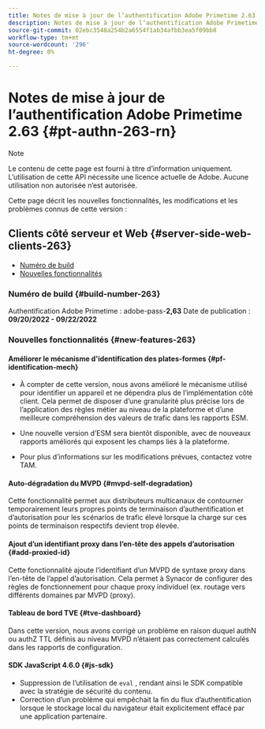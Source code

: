 ```yaml
---
title: Notes de mise à jour de l’authentification Adobe Primetime 2.63
description: Notes de mise à jour de l’authentification Adobe Primetime 2.63
source-git-commit: 02ebc3548a254b2a6554f1ab34afbb3ea5f09bb8
workflow-type: tm+mt
source-wordcount: '296'
ht-degree: 0%

---
```


# Notes de mise à jour de l’authentification Adobe Primetime 2.63 {#pt-authn-263-rn}

>[!NOTE]
>
>Le contenu de cette page est fourni à titre d’information uniquement. L’utilisation de cette API nécessite une licence actuelle de Adobe. Aucune utilisation non autorisée n’est autorisée.

Cette page décrit les nouvelles fonctionnalités, les modifications et les problèmes connus de cette version :

## Clients côté serveur et Web {#server-side-web-clients-263}

* [Numéro de build](#build-number)
* [Nouvelles fonctionnalités](#new-features)

### Numéro de build {#build-number-263}

Authentification Adobe Primetime : adobe-pass-**2,63**
Date de publication : **09/20/2022 - 09/22/2022**

### Nouvelles fonctionnalités {#new-features-263}

#### Améliorer le mécanisme d&#39;identification des plates-formes {#pf-identification-mech}

* À compter de cette version, nous avons amélioré le mécanisme utilisé pour identifier un appareil et ne dépendra plus de l’implémentation côté client. Cela permet de disposer d’une granularité plus précise lors de l’application des règles métier au niveau de la plateforme et d’une meilleure compréhension des valeurs de trafic dans les rapports ESM.

* Une nouvelle version d’ESM sera bientôt disponible, avec de nouveaux rapports améliorés qui exposent les champs liés à la plateforme.

* Pour plus d’informations sur les modifications prévues, contactez votre TAM.

#### Auto-dégradation du MVPD {#mvpd-self-degradation}

Cette fonctionnalité permet aux distributeurs multicanaux de contourner temporairement leurs propres points de terminaison d’authentification et d’autorisation pour les scénarios de trafic élevé lorsque la charge sur ces points de terminaison respectifs devient trop élevée.


#### Ajout d’un identifiant proxy dans l’en-tête des appels d’autorisation {#add-proxied-id}

Cette fonctionnalité ajoute l’identifiant d’un MVPD de syntaxe proxy dans l’en-tête de l’appel d’autorisation. Cela permet à Synacor de configurer des règles de fonctionnement pour chaque proxy individuel (ex. routage vers différents domaines par MVPD (proxy).


#### Tableau de bord TVE {#tve-dashboard}

Dans cette version, nous avons corrigé un problème en raison duquel authN ou authZ TTL définis au niveau MVPD n’étaient pas correctement calculés dans les rapports de configuration.


#### SDK JavaScript 4.6.0 {#js-sdk}

* Suppression de l’utilisation de `eval` , rendant ainsi le SDK compatible avec la stratégie de sécurité du contenu.
* Correction d’un problème qui empêchait la fin du flux d’authentification lorsque le stockage local du navigateur était explicitement effacé par une application partenaire.

